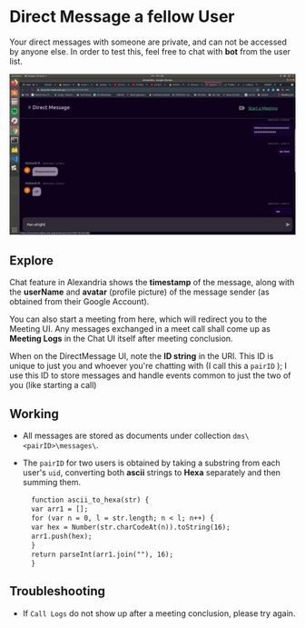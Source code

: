 # Direct Message a fellow User

Your direct messages with someone are private, and can not be accessed by anyone else. In order to test this, feel free to chat with **bot** from the user list.

![Dms](img/dm.png)

## Explore

Chat feature in Alexandria shows the **timestamp** of the message, along with the **userName** and **avatar** (profile picture) of the message sender (as obtained from their Google Account).

You can also start a meeting from here, which will redirect you to the Meeting UI. Any messages exchanged in a meet call shall come up as **Meeting Logs** in the Chat UI itself after meeting conclusion.

When on the DirectMessage UI, note the **ID string** in the URl. This ID is unique to just you and whoever you're chatting with (I call this a `pairID` ); I use this ID to store messages and handle events common to just the two of you (like starting a call)

## Working

- All messages are stored as documents under collection `dms\<pairID>\messages\`.

- The `pairID` for two users is obtained by taking a substring from each user's `uid`, converting both **ascii** strings to **Hexa** separately and then summing them.

        function ascii_to_hexa(str) {
        var arr1 = [];
        for (var n = 0, l = str.length; n < l; n++) {
        var hex = Number(str.charCodeAt(n)).toString(16);
        arr1.push(hex);
        }
        return parseInt(arr1.join(""), 16);
        }

## Troubleshooting

- If `Call Logs` do not show up after a meeting conclusion, please try again.
